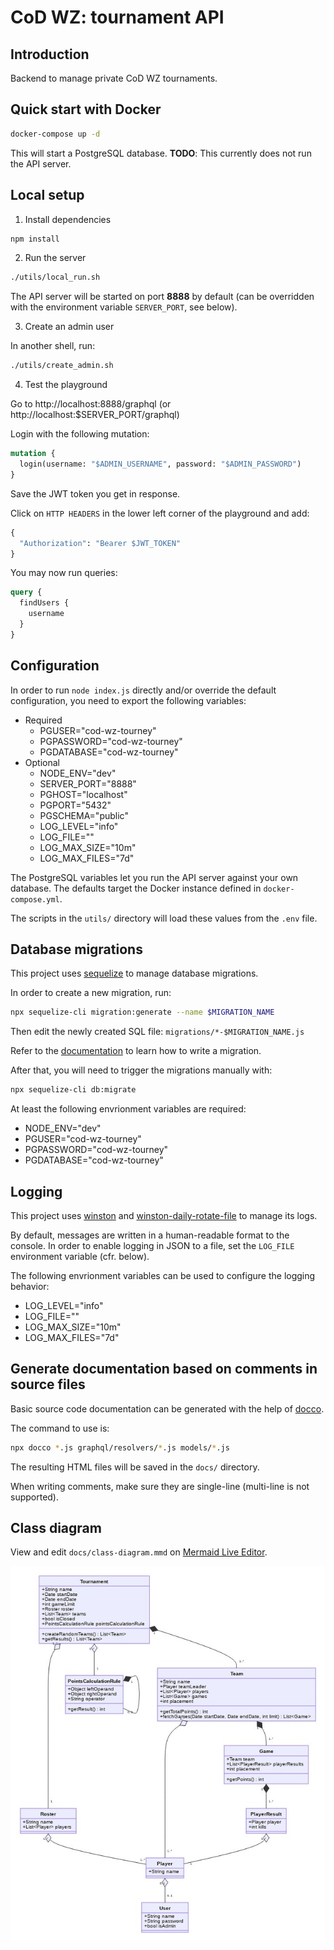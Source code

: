 # CoD WZ: tournament API

## Introduction

Backend to manage private CoD WZ tournaments.

## Quick start with Docker

```bash
docker-compose up -d
```

This will start a PostgreSQL database. **TODO**: This currently does not run the API server.

## Local setup

1. Install dependencies

```bash
npm install
```

2. Run the server

```bash
./utils/local_run.sh
```

The API server will be started on port **8888** by default (can be overridden with the environment variable `SERVER_PORT`, see below).

3. Create an admin user

In another shell, run:

```bash
./utils/create_admin.sh
```

4. Test the playground

Go to http://localhost:8888/graphql (or http://localhost:$SERVER_PORT/graphql)

Login with the following mutation:

```graphql
mutation {
  login(username: "$ADMIN_USERNAME", password: "$ADMIN_PASSWORD")
}
```

Save the JWT token you get in response.

Click on `HTTP HEADERS` in the lower left corner of the playground and add:

```graphql
{
  "Authorization": "Bearer $JWT_TOKEN"
}
```

You may now run queries:

```graphql
query {
  findUsers {
    username
  }
}
```

## Configuration

In order to run `node index.js` directly and/or override the default configuration, you need to export the following variables:
* Required
  * PGUSER="cod-wz-tourney"
  * PGPASSWORD="cod-wz-tourney"
  * PGDATABASE="cod-wz-tourney"
* Optional
  * NODE_ENV="dev"
  * SERVER_PORT="8888"
  * PGHOST="localhost"
  * PGPORT="5432"
  * PGSCHEMA="public"
  * LOG_LEVEL="info"
  * LOG_FILE=""
  * LOG_MAX_SIZE="10m"
  * LOG_MAX_FILES="7d"

The PostgreSQL variables let you run the API server against your own database. The defaults target the Docker instance defined in `docker-compose.yml`.

The scripts in the `utils/` directory will load these values from the `.env` file.

## Database migrations

This project uses [sequelize](https://sequelize.org/master/) to manage database migrations.

In order to create a new migration, run:

```bash
npx sequelize-cli migration:generate --name $MIGRATION_NAME
```

Then edit the newly created SQL file: `migrations/*-$MIGRATION_NAME.js`

Refer to the [documentation](https://sequelize.org/master/manual/migrations.html) to learn how to write a migration.

After that, you will need to trigger the migrations manually with:

```bash
npx sequelize-cli db:migrate
```

At least the following envrionment variables are required:
* NODE_ENV="dev"
* PGUSER="cod-wz-tourney"
* PGPASSWORD="cod-wz-tourney"
* PGDATABASE="cod-wz-tourney"

## Logging

This project uses [winston](https://github.com/winstonjs/winston) and [winston-daily-rotate-file](https://github.com/winstonjs/winston-daily-rotate-file) to manage its logs.

By default, messages are written in a human-readable format to the console. In order to enable logging in JSON to a file, set the `LOG_FILE` environment variable (cfr. below).

The following envrionment variables can be used to configure the logging behavior:
* LOG_LEVEL="info"
* LOG_FILE=""
* LOG_MAX_SIZE="10m"
* LOG_MAX_FILES="7d"

## Generate documentation based on comments in source files

Basic source code documentation can be generated with the help of [docco](https://ashkenas.com/docco/).

The command to use is:

```bash
npx docco *.js graphql/resolvers/*.js models/*.js
```

The resulting HTML files will be saved in the `docs/` directory.

When writing comments, make sure they are single-line (multi-line is not supported).

## Class diagram

View and edit `docs/class-diagram.mmd` on [Mermaid Live Editor](https://mermaid-js.github.io/mermaid-live-editor/).

![class-diagram](docs/class-diagram.jpg)

